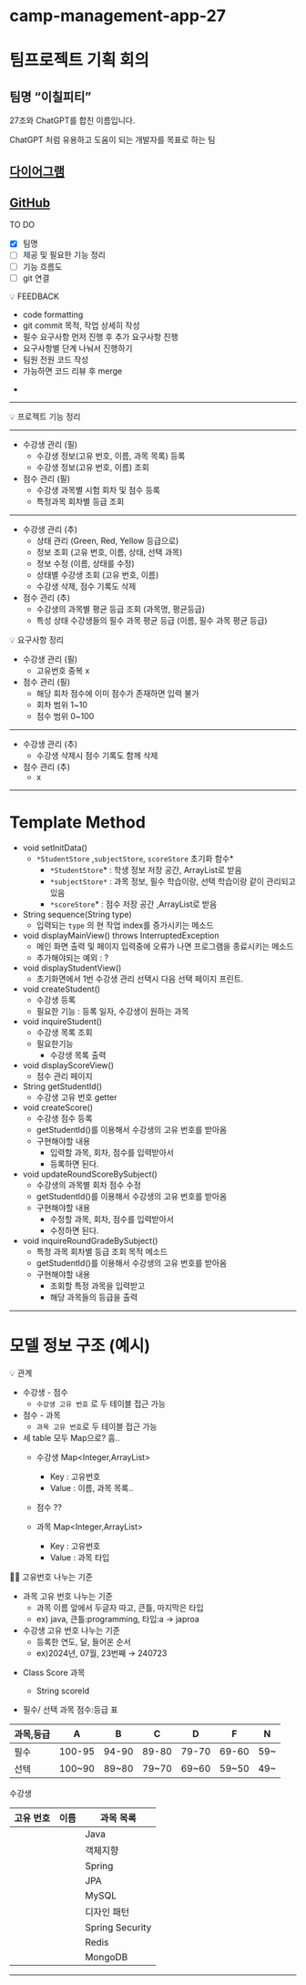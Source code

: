 # camp-management-app-27


# 팀프로젝트 기획 회의

## 팀명 “이칠피티”

27조와 ChatGPT를 합친 이름입니다.

ChatGPT 처럼 유용하고 도움이 되는 개발자를 목표로 하는 팀

## [다이어그램](https://drive.google.com/file/d/1E_w3Wfiswu1zd-VvQwfa93AKxKGgSiWM/view?usp=sharing)

## [GitHub](https://github.com/everydayspring/camp-management-app-27)

TO DO

- [x]  팀명
- [ ]  제공 및 필요한 기능 정리
- [ ]  기능 흐름도
- [ ]  git 연결

<aside>
💡 FEEDBACK

- code formatting
- git commit 목적, 작업 상세히 작성
- 필수 요구사항 먼저 진행 후 추가 요구사항 진행
- 요구사항별 단계 나눠서 진행하기
- 팀원 전원 코드 작성
- 가능하면 코드 리뷰 후 merge
</aside>

-

---

<aside>
💡 프로젝트 기능 정리

---

- 수강생 관리 (필)
    - 수강생 정보(고유 번호, 이름, 과목 목록) 등록
    - 수강생 정보(고유 번호, 이름) 조회
- 점수 관리 (필)
    - 수강생 과목별 시험 회차 및 점수 등록
    - 특정과목 회차별 등급 조회

---

- 수강생 관리 (추)
    - 상태 관리 (Green, Red, Yellow 등급으로)
    - 정보 조회 (고유 번호, 이름, 상태, 선택 과목)
    - 정보 수정 (이름, 상태를 수정)
    - 상태별 수강생 조회 (고유 번호, 이름)
    - 수강생 삭제, 점수 기록도 삭제
- 점수 관리 (추)
    - 수강생의 과목별 평균 등급 조회 (과목명, 평균등급)
    - 특성 상태 수강생들의 필수 과목 평균 등급 (이름, 필수 과목 평균 등급)
</aside>

<aside>
💡 요구사항 정리

- 수강생 관리 (필)
    - 고유번호 중복 x
- 점수 관리 (필)
    - 해당 회차 점수에 이미 점수가 존재하면 입력 불가
    - 회차 범위 1~10
    - 점수 범위 0~100

---

- 수강생 관리 (추)
    - 수강생 삭제시 점수 기록도 함께 삭제
- 점수 관리 (추)
    - x
</aside>

---

# Template Method

- void setInitData()
    - `*StudentStore` ,`subjectStore`, `scoreStore`  초기화 함수*
        - `*StudentStore`* : 학생 정보 저장 공간, ArrayList로 받음
        - `*subjectStore*` : 과목 정보, 필수 학습이랑, 선택 학습이랑 같이 관리되고있음
        - `*scoreStore`*  : 점수 저장 공간 ,ArrayList로 받음
- String sequence(String type)
    - 입력되는 `type` 의 현 작업 index를 증가시키는 메소드
- void displayMainView() throws InterruptedException
    - 메인 화면 출력 및 페이지 입력중에 오류가 나면 프로그램을 종료시키는 메소드
    - 추가해야되는 예외 : ?
- void displayStudentView()
    - 초기화면에서 1번 수강생 관리 선택시 다음 선택 페이지 프린트.
- void createStudent()
    - 수강생 등록
    - 필요한 기능 : 등록 일자, 수강생이 원하는 과목
- void inquireStudent()
    - 수강생 목록 조회
    - 필요한기능
        - 수강생 목록 출력
- void displayScoreView()
    - 점수 관리 페이지
- String getStudentId()
    - 수강생 고유 번호 getter
- void createScore()
    - 수강생 점수 등록
    - getStudentId()를 이용해서 수강생의 고유 번호를 받아옴
    - 구현해야할 내용
        - 입력할 과목, 회차, 점수를 입력받아서
        - 등록하면 된다.
- void updateRoundScoreBySubject()
    - 수강생의 과목별 회차 점수 수정
    - getStudentId()를 이용해서 수강생의 고유 번호를 받아옴
    - 구현해야할 내용
        - 수정할 과목, 회차, 점수를 입력받아서
        - 수정하면 된다.
- void inquireRoundGradeBySubject()
    - 특정 과목 회차별 등급 조회 목적 메소드
    - getStudentId()를 이용해서 수강생의 고유 번호를 받아옴
    - 구현해야할 내용
        - 조회할 특정 과목을 입력받고
        - 해당 과목들의 등급을 출력

---

# 모델 정보 구조 (예시)


<aside>
💡 관계

- 수강생 - 점수
    - `수강생 고유 번호` 로 두 테이블 접근 가능
- 점수 - 과목
    - `과목 고유 번호`로 두 테이블 접근 가능
- 세 table 모두 Map으로? 흠..
    - 수강생
      Map<Integer,ArrayList<String>>
        - Key : 고유번호
        - Value : 이름, 과목 목록..
    - 점수
      ??

    - 과목
      Map<Integer,ArrayList<String>>
        - Key : 고유번호
        - Value : 과목 타입
</aside>

<aside>
🙏🏻 고유번호 나누는 기준

- 과목 고유 번호 나누는 기준
    - 과목 이름 앞에서 두글자 따고, 큰틀, 마지막은 타입
    - ex) java, 큰틀:programming, 타입:a → japroa
- 수강생 고유 번호 나누는 기준
    - 등록한 연도, 달, 들어온 순서
    - ex)2024년, 07월, 23번째 → 240723
</aside>

- Class Score 과목
    - String scoreId

- 필수/ 선택 과목 점수:등급 표

| 과목,등급 | A | B | C | D | F | N |
| --- | --- | --- | --- | --- | --- | --- |
| 필수 | 100-95 | 94-90 | 89-80 | 79-70 | 69-60 | 59~ |
| 선텍 | 100~90 | 89~80 | 79~70 | 69~60 | 59~50 | 49~ |

수강생

| 고유 번호 | 이름 | 과목 목록 |
| --- | --- | --- |
|  |  | Java |
|  |  | 객체지향 |
|  |  | Spring |
|  |  | JPA |
|  |  | MySQL |
|  |  | 디자인 패턴 |
|  |  | Spring Security |
|  |  | Redis |
|  |  | MongoDB |

---